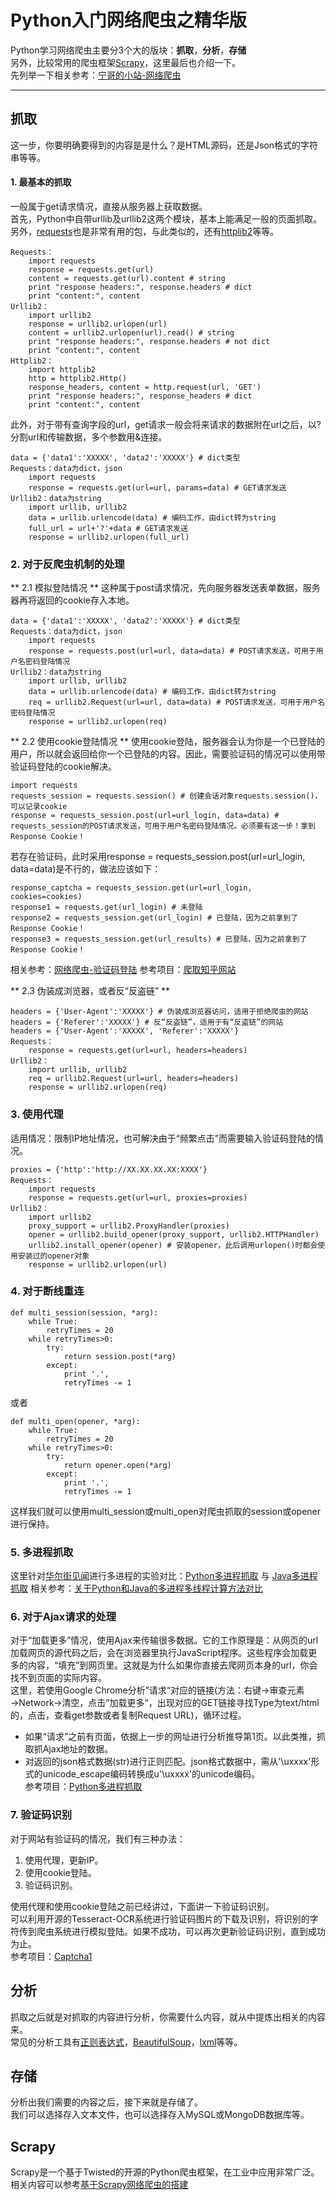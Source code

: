 # Python入门网络爬虫之精华版

Python学习网络爬虫主要分3个大的版块：**抓取**，**分析**，**存储**  
另外，比较常用的爬虫框架[Scrapy](http://scrapy.org/)，这里最后也介绍一下。  
先列举一下相关参考：[宁哥的小站-网络爬虫](http://www.lining0806.com/category/spider/)
***

## 抓取
这一步，你要明确要得到的内容是是什么？是HTML源码，还是Json格式的字符串等等。  

#### 1. 最基本的抓取  
一般属于get请求情况，直接从服务器上获取数据。  
首先，Python中自带urllib及urllib2这两个模块，基本上能满足一般的页面抓取。另外，[requests](https://github.com/kennethreitz/requests)也是非常有用的包，与此类似的，还有[httplib2](https://github.com/jcgregorio/httplib2)等等。  
```
Requests：
	import requests
	response = requests.get(url)
	content = requests.get(url).content # string
	print "response headers:", response.headers # dict
	print "content:", content
Urllib2：
	import urllib2
	response = urllib2.urlopen(url)
	content = urllib2.urlopen(url).read() # string
	print "response headers:", response.headers # not dict
	print "content:", content
Httplib2：
	import httplib2
	http = httplib2.Http()
	response_headers, content = http.request(url, 'GET')
	print "response headers:", response_headers # dict
	print "content:", content
```
此外，对于带有查询字段的url，get请求一般会将来请求的数据附在url之后，以?分割url和传输数据，多个参数用&连接。  
```
data = {'data1':'XXXXX', 'data2':'XXXXX'} # dict类型
Requests：data为dict，json
	import requests
	response = requests.get(url=url, params=data) # GET请求发送 
Urllib2：data为string
	import urllib, urllib2    
	data = urllib.urlencode(data) # 编码工作，由dict转为string
	full_url = url+'?'+data # GET请求发送
	response = urllib2.urlopen(full_url)
```

### 2. 对于反爬虫机制的处理  

** 2.1 模拟登陆情况 ** 
这种属于post请求情况，先向服务器发送表单数据，服务器再将返回的cookie存入本地。  
```
data = {'data1':'XXXXX', 'data2':'XXXXX'} # dict类型
Requests：data为dict，json
	import requests
	response = requests.post(url=url, data=data) # POST请求发送，可用于用户名密码登陆情况
Urllib2：data为string
	import urllib, urllib2    
	data = urllib.urlencode(data) # 编码工作，由dict转为string
	req = urllib2.Request(url=url, data=data) # POST请求发送，可用于用户名密码登陆情况
	response = urllib2.urlopen(req)
```  

** 2.2 使用cookie登陆情况 **
使用cookie登陆，服务器会认为你是一个已登陆的用户，所以就会返回给你一个已登陆的内容。因此，需要验证码的情况可以使用带验证码登陆的cookie解决。  
```
import requests			
requests_session = requests.session() # 创建会话对象requests.session()，可以记录cookie
response = requests_session.post(url=url_login, data=data) # requests_session的POST请求发送，可用于用户名密码登陆情况。必须要有这一步！拿到Response Cookie！
```
若存在验证码，此时采用response = requests_session.post(url=url_login, data=data)是不行的，做法应该如下：
```
response_captcha = requests_session.get(url=url_login, cookies=cookies)
response1 = requests.get(url_login) # 未登陆
response2 = requests_session.get(url_login) # 已登陆，因为之前拿到了Response Cookie！
response3 = requests_session.get(url_results) # 已登陆，因为之前拿到了Response Cookie！
```
相关参考：[网络爬虫-验证码登陆](http://www.lining0806.com/6-%E7%BD%91%E7%BB%9C%E7%88%AC%E8%99%AB-%E9%AA%8C%E8%AF%81%E7%A0%81%E7%99%BB%E9%99%86/)
参考项目：[爬取知乎网站](https://github.com/lining0806/ZhihuSpider)  

** 2.3 伪装成浏览器，或者反“反盗链” **
```
headers = {'User-Agent':'XXXXX'} # 伪装成浏览器访问，适用于拒绝爬虫的网站
headers = {'Referer':'XXXXX'} # 反“反盗链”，适用于有“反盗链”的网站
headers = {'User-Agent':'XXXXX', 'Referer':'XXXXX'}
Requests：
	response = requests.get(url=url, headers=headers)
Urllib2：
	import urllib, urllib2   
	req = urllib2.Request(url=url, headers=headers)
	response = urllib2.urlopen(req)
```

### 3. 使用代理
适用情况：限制IP地址情况，也可解决由于“频繁点击”而需要输入验证码登陆的情况。  
```
proxies = {'http':'http://XX.XX.XX.XX:XXXX'}
Requests：
	import requests
	response = requests.get(url=url, proxies=proxies)
Urllib2：
	import urllib2
	proxy_support = urllib2.ProxyHandler(proxies)
	opener = urllib2.build_opener(proxy_support, urllib2.HTTPHandler)
	urllib2.install_opener(opener) # 安装opener，此后调用urlopen()时都会使用安装过的opener对象
	response = urllib2.urlopen(url)
```

### 4. 对于断线重连  
```
def multi_session(session, *arg):
	while True:
		retryTimes = 20
	while retryTimes>0:
		try:
			return session.post(*arg)
		except:
			print '.',
			retryTimes -= 1
```
或者
```
def multi_open(opener, *arg):
	while True:
		retryTimes = 20
	while retryTimes>0:
		try:
			return opener.open(*arg)
		except:
			print '.',
			retryTimes -= 1
```
这样我们就可以使用multi_session或multi_open对爬虫抓取的session或opener进行保持。  

### 5. 多进程抓取  
这里针对[华尔街见闻](http://live.wallstreetcn.com/ )进行多进程的实验对比：[Python多进程抓取](https://github.com/lining0806/Spider_Python) 与 [Java多进程抓取](https://github.com/lining0806/Spider)
相关参考：[关于Python和Java的多进程多线程计算方法对比](http://www.lining0806.com/%E5%85%B3%E4%BA%8Epython%E5%92%8Cjava%E7%9A%84%E5%A4%9A%E8%BF%9B%E7%A8%8B%E5%A4%9A%E7%BA%BF%E7%A8%8B%E8%AE%A1%E7%AE%97%E6%96%B9%E6%B3%95%E5%AF%B9%E6%AF%94/)

### 6. 对于Ajax请求的处理  
对于“加载更多”情况，使用Ajax来传输很多数据。它的工作原理是：从网页的url加载网页的源代码之后，会在浏览器里执行JavaScript程序。这些程序会加载更多的内容，“填充”到网页里。这就是为什么如果你直接去爬网页本身的url，你会找不到页面的实际内容。  
这里，若使用Google Chrome分析”请求“对应的链接(方法：右键→审查元素→Network→清空，点击”加载更多“，出现对应的GET链接寻找Type为text/html的，点击，查看get参数或者复制Request URL)，循环过程。  
* 如果“请求”之前有页面，依据上一步的网址进行分析推导第1页。以此类推，抓取抓Ajax地址的数据。  
* 对返回的json格式数据(str)进行正则匹配。json格式数据中，需从'\\uxxxx'形式的unicode_escape编码转换成u'\uxxxx'的unicode编码。  
参考项目：[Python多进程抓取](https://github.com/lining0806/Spider_Python)

### 7. 验证码识别
对于网站有验证码的情况，我们有三种办法：

1. 使用代理，更新IP。
2. 使用cookie登陆。
3. 验证码识别。

使用代理和使用cookie登陆之前已经讲过，下面讲一下验证码识别。  
可以利用开源的Tesseract-OCR系统进行验证码图片的下载及识别，将识别的字符传到爬虫系统进行模拟登陆。如果不成功，可以再次更新验证码识别，直到成功为止。  
参考项目：[Captcha1](https://github.com/lining0806/Captcha1)


## 分析
抓取之后就是对抓取的内容进行分析，你需要什么内容，就从中提炼出相关的内容来。  
常见的分析工具有[正则表达式](http://deerchao.net/tutorials/regex/regex.htm)，[BeautifulSoup](http://www.crummy.com/software/BeautifulSoup/)，[lxml](http://lxml.de/)等等。  

## 存储
分析出我们需要的内容之后，接下来就是存储了。  
我们可以选择存入文本文件，也可以选择存入MySQL或MongoDB数据库等。  

## Scrapy
Scrapy是一个基于Twisted的开源的Python爬虫框架，在工业中应用非常广泛。  
相关内容可以参考[基于Scrapy网络爬虫的搭建](http://www.lining0806.com/%E5%9F%BA%E4%BA%8Escrapy%E7%BD%91%E7%BB%9C%E7%88%AC%E8%99%AB%E7%9A%84%E6%90%AD%E5%BB%BA/)  
